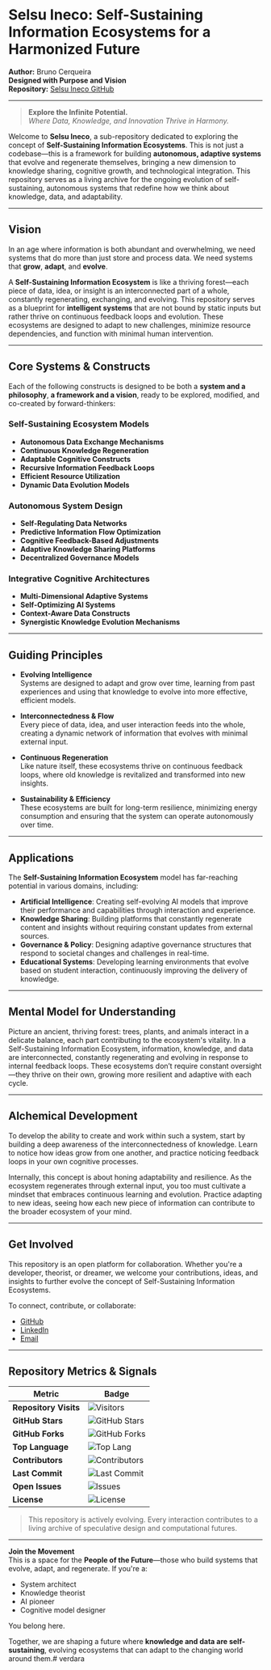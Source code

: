 # Selsu Ineco: Self-Sustaining Information Ecosystems for a Harmonized Future

**Author:** Bruno Cerqueira  
**Designed with Purpose and Vision**  
**Repository:** [Selsu Ineco GitHub](https://github.com/Aetherealnexus/selsuineco)

---

> **Explore the Infinite Potential.**  
> _Where Data, Knowledge, and Innovation Thrive in Harmony._

Welcome to **Selsu Ineco**, a sub-repository dedicated to exploring the concept of **Self-Sustaining Information Ecosystems**. This is not just a codebase—this is a framework for building **autonomous, adaptive systems** that evolve and regenerate themselves, bringing a new dimension to knowledge sharing, cognitive growth, and technological integration. This repository serves as a living archive for the ongoing evolution of self-sustaining, autonomous systems that redefine how we think about knowledge, data, and adaptability.

---

## Vision

In an age where information is both abundant and overwhelming, we need systems that do more than just store and process data. We need systems that **grow**, **adapt**, and **evolve**.

A **Self-Sustaining Information Ecosystem** is like a thriving forest—each piece of data, idea, or insight is an interconnected part of a whole, constantly regenerating, exchanging, and evolving. This repository serves as a blueprint for **intelligent systems** that are not bound by static inputs but rather thrive on continuous feedback loops and evolution. These ecosystems are designed to adapt to new challenges, minimize resource dependencies, and function with minimal human intervention.

---

## Core Systems & Constructs

Each of the following constructs is designed to be both a **system and a philosophy**, **a framework and a vision**, ready to be explored, modified, and co-created by forward-thinkers:

### Self-Sustaining Ecosystem Models
- **Autonomous Data Exchange Mechanisms**
- **Continuous Knowledge Regeneration**
- **Adaptable Cognitive Constructs**
- **Recursive Information Feedback Loops**
- **Efficient Resource Utilization**
- **Dynamic Data Evolution Models**

### Autonomous System Design
- **Self-Regulating Data Networks**
- **Predictive Information Flow Optimization**
- **Cognitive Feedback-Based Adjustments**
- **Adaptive Knowledge Sharing Platforms**
- **Decentralized Governance Models**
  
### Integrative Cognitive Architectures
- **Multi-Dimensional Adaptive Systems**
- **Self-Optimizing AI Systems**
- **Context-Aware Data Constructs**
- **Synergistic Knowledge Evolution Mechanisms**

---

## Guiding Principles

- **Evolving Intelligence**  
  Systems are designed to adapt and grow over time, learning from past experiences and using that knowledge to evolve into more effective, efficient models.

- **Interconnectedness & Flow**  
  Every piece of data, idea, and user interaction feeds into the whole, creating a dynamic network of information that evolves with minimal external input.

- **Continuous Regeneration**  
  Like nature itself, these ecosystems thrive on continuous feedback loops, where old knowledge is revitalized and transformed into new insights.

- **Sustainability & Efficiency**  
  These ecosystems are built for long-term resilience, minimizing energy consumption and ensuring that the system can operate autonomously over time.

---

## Applications

The **Self-Sustaining Information Ecosystem** model has far-reaching potential in various domains, including:

- **Artificial Intelligence**: Creating self-evolving AI models that improve their performance and capabilities through interaction and experience.
- **Knowledge Sharing**: Building platforms that constantly regenerate content and insights without requiring constant updates from external sources.
- **Governance & Policy**: Designing adaptive governance structures that respond to societal changes and challenges in real-time.
- **Educational Systems**: Developing learning environments that evolve based on student interaction, continuously improving the delivery of knowledge.

---

## Mental Model for Understanding

Picture an ancient, thriving forest: trees, plants, and animals interact in a delicate balance, each part contributing to the ecosystem's vitality. In a Self-Sustaining Information Ecosystem, information, knowledge, and data are interconnected, constantly regenerating and evolving in response to internal feedback loops. These ecosystems don’t require constant oversight—they thrive on their own, growing more resilient and adaptive with each cycle.

---

## Alchemical Development

To develop the ability to create and work within such a system, start by building a deep awareness of the interconnectedness of knowledge. Learn to notice how ideas grow from one another, and practice noticing feedback loops in your own cognitive processes.  

Internally, this concept is about honing adaptability and resilience. As the ecosystem regenerates through external input, you too must cultivate a mindset that embraces continuous learning and evolution. Practice adapting to new ideas, seeing how each new piece of information can contribute to the broader ecosystem of your mind.

---

## Get Involved

This repository is an open platform for collaboration. Whether you're a developer, theorist, or dreamer, we welcome your contributions, ideas, and insights to further evolve the concept of Self-Sustaining Information Ecosystems.

To connect, contribute, or collaborate:

- [GitHub](https://github.com/Aetherealnexus/selsuineco)  
- [LinkedIn](https://linkedin.com/in/lbcerqueira)  
- [Email](mailto:cerqueira.dev@outlook.com)

---

## Repository Metrics & Signals

| Metric                      | Badge                                                                                   |
|----------------------------|------------------------------------------------------------------------------------------|
| **Repository Visits**      | ![Visitors](https://visitor-badge.laobi.icu/badge?page_id=Aetherealnexus.selsuineco)       |
| **GitHub Stars**           | ![GitHub Stars](https://img.shields.io/github/stars/Aetherealnexus/selsuineco?style=social) |
| **GitHub Forks**           | ![GitHub Forks](https://img.shields.io/github/forks/Aetherealnexus/selsuineco?style=social) |
| **Top Language**           | ![Top Lang](https://img.shields.io/github/languages/top/Aetherealnexus/selsuineco)         |
| **Contributors**           | ![Contributors](https://img.shields.io/github/contributors/Aetherealnexus/selsuineco)      |
| **Last Commit**            | ![Last Commit](https://img.shields.io/github/last-commit/Aetherealnexus/selsuineco)        |
| **Open Issues**            | ![Issues](https://img.shields.io/github/issues/Aetherealnexus/selsuineco)                  |
| **License**                | ![License](https://img.shields.io/github/license/Aetherealnexus/selsuineco)                |

> This repository is actively evolving. Every interaction contributes to a living archive of speculative design and computational futures.

---

**Join the Movement**  
This is a space for the **People of the Future**—those who build systems that evolve, adapt, and regenerate. If you're a:

- System architect  
- Knowledge theorist  
- AI pioneer  
- Cognitive model designer  

You belong here.

Together, we are shaping a future where **knowledge and data are self-sustaining**, evolving ecosystems that can adapt to the changing world around them.#   v e r d a r a  
 